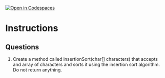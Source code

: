 [![Open in Codespaces](https://classroom.github.com/assets/launch-codespace-2972f46106e565e64193e422d61a12cf1da4916b45550586e14ef0a7c637dd04.svg)](https://classroom.github.com/open-in-codespaces?assignment_repo_id=18926521)
# Instructions  

  ## Questions
1. Create a method called insertionSort(char[] characters) that accepts and array of characters and sorts it using the insertion sort algorithm. Do not return anything.
